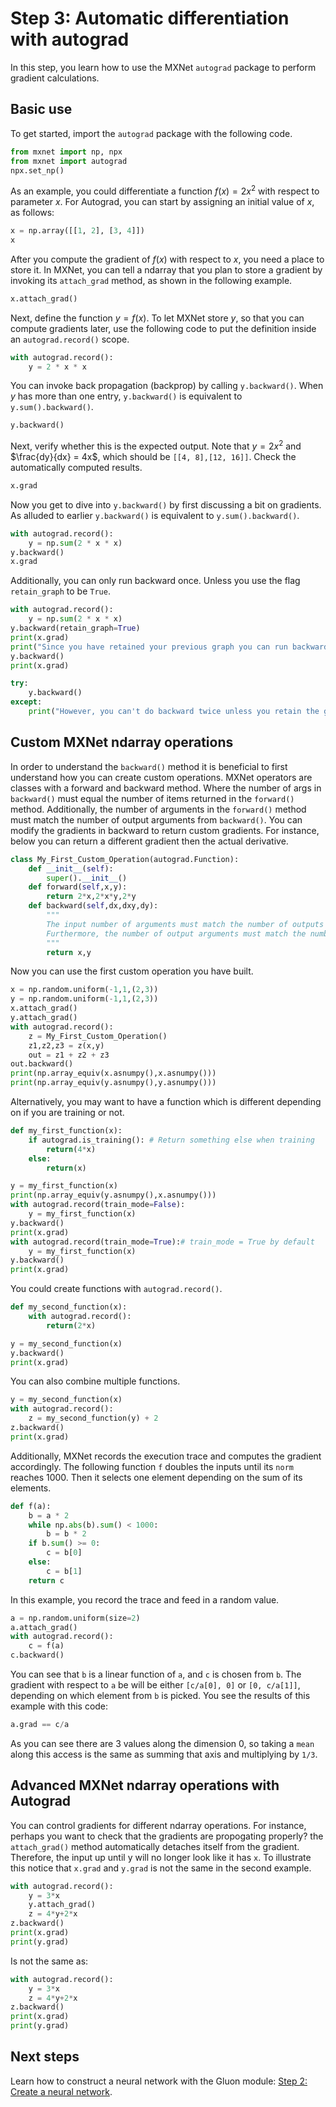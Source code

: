 <!--- Licensed to the Apache Software Foundation (ASF) under one -->
<!--- or more contributor license agreements.  See the NOTICE file -->
<!--- distributed with this work for additional information -->
<!--- regarding copyright ownership.  The ASF licenses this file -->
<!--- to you under the Apache License, Version 2.0 (the -->
<!--- "License"); you may not use this file except in compliance -->
<!--- with the License.  You may obtain a copy of the License at -->

<!---   http://www.apache.org/licenses/LICENSE-2.0 -->

<!--- Unless required by applicable law or agreed to in writing, -->
<!--- software distributed under the License is distributed on an -->
<!--- "AS IS" BASIS, WITHOUT WARRANTIES OR CONDITIONS OF ANY -->
<!--- KIND, either express or implied.  See the License for the -->
<!--- specific language governing permissions and limitations -->
<!--- under the License. -->

# Step 3: Automatic differentiation with autograd

In this step, you learn how to use the MXNet `autograd` package to perform
gradient calculations.

## Basic use

To get started, import the `autograd` package with the following code.

```python
from mxnet import np, npx
from mxnet import autograd
npx.set_np()
```

As an example, you could differentiate a function $f(x) = 2 x^2$ with respect to
parameter $x$. For Autograd, you can start by assigning an initial value of $x$,
as follows:

```python
x = np.array([[1, 2], [3, 4]])
x
```

After you compute the gradient of $f(x)$ with respect to $x$, you need a place
to store it. In MXNet, you can tell a ndarray that you plan to store a gradient
by invoking its `attach_grad` method, as shown in the following example.

```python
x.attach_grad()
```

Next, define the function $y=f(x)$. To let MXNet store $y$, so that you can
compute gradients later, use the following code to put the definition inside an
`autograd.record()` scope.

```python
with autograd.record():
    y = 2 * x * x
```

You can invoke back propagation (backprop) by calling `y.backward()`. When $y$
has more than one entry, `y.backward()` is equivalent to `y.sum().backward()`.

```python
y.backward()
```

Next, verify whether this is the expected output. Note that $y=2x^2$ and
$\frac{dy}{dx} = 4x$, which should be `[[4, 8],[12, 16]]`. Check the
automatically computed results.

```python
x.grad
```

Now you get to dive into `y.backward()` by first discussing a bit on gradients. As
alluded to earlier `y.backward()` is equivalent to `y.sum().backward()`.

```python
with autograd.record():
    y = np.sum(2 * x * x)
y.backward()
x.grad
```

Additionally, you can only run backward once. Unless you use the flag
`retain_graph` to be `True`.

```python
with autograd.record():
    y = np.sum(2 * x * x)
y.backward(retain_graph=True)
print(x.grad)
print("Since you have retained your previous graph you can run backward again")
y.backward()
print(x.grad)

try:
    y.backward()
except:
    print("However, you can't do backward twice unless you retain the graph.")
```

## Custom MXNet ndarray operations

In order to understand the `backward()` method it is beneficial to first
understand how you can create custom operations. MXNet operators are classes
with a forward and backward method. Where the number of args in `backward()`
must equal the number of items returned in the `forward()` method. Additionally,
the number of arguments in the `forward()` method must match the number of
output arguments from `backward()`. You can modify the gradients in backward to
return custom gradients. For instance, below you can return a different gradient then
the actual derivative.

```python
class My_First_Custom_Operation(autograd.Function):
    def __init__(self):
        super().__init__()
    def forward(self,x,y):
        return 2*x,2*x*y,2*y
    def backward(self,dx,dxy,dy):
        """
        The input number of arguments must match the number of outputs from forward.
        Furthermore, the number of output arguments must match the number of inputs from forward.
        """
        return x,y
```

Now you can use the first custom operation you have built.

```python
x = np.random.uniform(-1,1,(2,3)) 
y = np.random.uniform(-1,1,(2,3))
x.attach_grad()
y.attach_grad()
with autograd.record():
    z = My_First_Custom_Operation()
    z1,z2,z3 = z(x,y)
    out = z1 + z2 + z3 
out.backward()
print(np.array_equiv(x.asnumpy(),x.asnumpy()))
print(np.array_equiv(y.asnumpy(),y.asnumpy()))
```

Alternatively, you may want to have a function which is different depending on
if you are training or not.

```python
def my_first_function(x):
    if autograd.is_training(): # Return something else when training
        return(4*x)
    else:
        return(x)
```

```python
y = my_first_function(x)
print(np.array_equiv(y.asnumpy(),x.asnumpy()))
with autograd.record(train_mode=False):
    y = my_first_function(x)
y.backward()
print(x.grad)
with autograd.record(train_mode=True):# train_mode = True by default
    y = my_first_function(x)
y.backward()
print(x.grad)
```

You could create functions with `autograd.record()`.

```python
def my_second_function(x):
    with autograd.record():
        return(2*x)
```

```python
y = my_second_function(x)
y.backward()
print(x.grad)
```

You can also combine multiple functions.

```python
y = my_second_function(x)
with autograd.record():
    z = my_second_function(y) + 2
z.backward()
print(x.grad)
```

Additionally, MXNet records the execution trace and computes the gradient
accordingly. The following function `f` doubles the inputs until its `norm`
reaches 1000. Then it selects one element depending on the sum of its elements.

```python
def f(a):
    b = a * 2
    while np.abs(b).sum() < 1000:
        b = b * 2
    if b.sum() >= 0:
        c = b[0]
    else:
        c = b[1]
    return c
```

In this example, you record the trace and feed in a random value.

```python
a = np.random.uniform(size=2)
a.attach_grad()
with autograd.record():
    c = f(a)
c.backward()
```

You can see that `b` is a linear function of `a`, and `c` is chosen from `b`.
The gradient with respect to `a` be will be either `[c/a[0], 0]` or `[0,
c/a[1]]`, depending on which element from `b` is picked. You see the results of
this example with this code:

```python
a.grad == c/a
```

As you can see there are 3 values along the dimension 0, so taking a `mean`
along this access is the same as summing that axis and multiplying by `1/3`.

## Advanced MXNet ndarray operations with Autograd

You can control gradients for different ndarray operations. For instance,
perhaps you want to check that the gradients are propogating properly?
the `attach_grad()` method automatically detaches itself from the gradient.
Therefore, the input up until y will no longer look like it has `x`. To
illustrate this notice that `x.grad` and `y.grad` is not the same in the second
example.

```python
with autograd.record():
    y = 3*x
    y.attach_grad()
    z = 4*y+2*x
z.backward()
print(x.grad)
print(y.grad)
```

Is not the same as:

```python
with autograd.record():
    y = 3*x
    z = 4*y+2*x
z.backward()
print(x.grad)
print(y.grad)
```

## Next steps

Learn how to construct a neural network with the Gluon module: [Step 2: Create a
neural network](2-nn.md).
